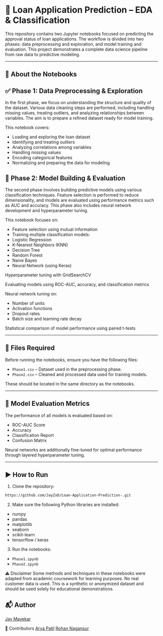 # 🧾 Loan Application Prediction – EDA & Classification

This repository contains two Jupyter notebooks focused on predicting the approval status of loan applications. The workflow is divided into two phases: data preprocessing and exploration, and model training and evaluation. This project demonstrates a complete data science pipeline from raw data to predictive modeling.

---

## 📘 About the Notebooks

## ✅ Phase 1: Data Preprocessing & Exploration

In the first phase, we focus on understanding the structure and quality of the dataset. Various data cleaning steps are performed, including handling missing values, treating outliers, and analyzing relationships between variables. The aim is to prepare a refined dataset ready for model training.

This notebook covers:
- Loading and exploring the loan dataset
- Identifying and treating outliers
- Analyzing correlations among variables
- Handling missing values
- Encoding categorical features
- Normalizing and preparing the data for modeling

## 🤖 Phase 2: Model Building & Evaluation

The second phase involves building predictive models using various classification techniques. Feature selection is performed to reduce dimensionality, and models are evaluated using performance metrics such as AUC and accuracy. This phase also includes neural network development and hyperparameter tuning.

This notebook focuses on:
- Feature selection using mutual information
- Training multiple classification models:
- Logistic Regression
- K-Nearest Neighbors (KNN)
- Decision Tree
- Random Forest
- Naive Bayes
- Neural Network (using Keras)

Hyperparameter tuning with GridSearchCV

Evaluating models using ROC-AUC, accuracy, and classification metrics

Neural network tuning on:

- Number of units
- Activation functions
- Dropout rates
- Batch size and learning rate decay

Statistical comparison of model performance using paired t-tests

---

## 📁 Files Required
Before running the notebooks, ensure you have the following files:

- `Phase1.csv` – Dataset used in the preprocessing phase.
- `Phase2.csv` – Cleaned and processed data used for training models.

These should be located in the same directory as the notebooks.

---

## 🧠 Model Evaluation Metrics
The performance of all models is evaluated based on:

- ROC-AUC Score
- Accuracy
- Classification Report
- Confusion Matrix

Neural networks are additionally fine-tuned for optimal performance through layered hyperparameter tuning.

---

## ▶️ How to Run
1. Clone the repository:
  ```bash
  https://github.com/JayZxD/Loan-Application-Prediction-.git
  ```
2. Make sure the following Python libraries are installed:

  - numpy
  - pandas
  - matplotlib
  - seaborn
  - scikit-learn
  - tensorflow / keras

3. Run the notebooks:

  - `Phase1.ipynb`
  - `Phase2.ipynb`

⚠️ Disclaimer
Some methods and techniques in these notebooks were adapted from academic coursework for learning purposes. No real customer data is used. This is a synthetic or anonymized dataset and should be used solely for educational demonstrations.

## 📬 Author
[Jay Mayekar](https://www.linkedin.com/in/jay-mayekar25/)

🤝 Contributors
[Arya Patil](https://www.linkedin.com/in/aryapatil/)
[Rohan Nagansur](https://www.linkedin.com/in/rohannagansur/)
